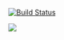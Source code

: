 [![Build Status](https://secure.travis-ci.org/acfoltzer/nbt.png?branch=master)](https://travis-ci.org/acfoltzer/nbt)

![](http://github.com/acfoltzer/nbt/raw/master/img/logo.png)
